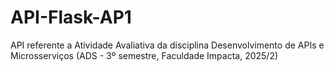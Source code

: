 # API-Flask-AP1
API referente a Atividade Avaliativa da disciplina Desenvolvimento de APIs e Microsserviços (ADS - 3º semestre, Faculdade Impacta, 2025/2)
